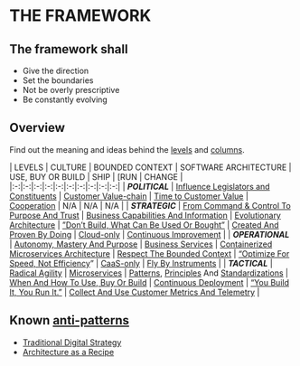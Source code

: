 # THE FRAMEWORK
## The framework shall
* Give the direction
* Set the boundaries
* Not be overly prescriptive
* Be constantly evolving

## Overview
Find out the meaning and ideas behind the [levels](levels.md) and [columns](columns.md).

| LEVELS  | CULTURE  | BOUNDED CONTEXT  | SOFTWARE ARCHITECTURE  | USE, BUY OR BUILD  | SHIP  | [RUN  | CHANGE  |
|:-:|:-:|:-:|:-:|:-:|:-:|:-:|:-:|:-:|:-:|
| ***POLITICAL***  | [Influence Legislators and Constituents](influence-legislators-and-constituents.md)  | [Customer Value-chain](customer-value-chain.md)  | [Time to Customer Value](time-to-customer-value.md)  | [Cooperation](cooperation.md)  | N/A  | N/A | N/A |
| ***STRATEGIC***  | [From Command & Control To Purpose And Trust](from-command-control-to-purpose-and-trust.md)  | [Business Capabilities And Information](business-capabilities-and-information.md)  | [Evolutionary Architecture](evolutionary-architecture.md)  | [”Don’t Build, What Can Be Used Or Bought”](dont-build-what-can-be-used-or-bought.md)  | [Created And Proven By Doing](created-and-proven-by-doing.md)  | [Cloud-only](cloud-only.md)  | [Continuous Improvement](continuous-improvement.md)  |
| ***OPERATIONAL***  | [Autonomy, Mastery And Purpose](autonomy-mastery-and-purpose.md)  | [Business Services](business-services.md)  | [Containerized Microservices Architecture](containerized-microservices-architecture.md)  | [Respect The Bounded Context](respect-the-bounded-context.md)  | [“Optimize For Speed, Not Efficiency](optimize-for-speed-not-efficiency.md)”  | [CaaS-only](caas-only.md)  | [Fly By Instruments](fly-by-instruments.md)  |
| ***TACTICAL***  | [Radical Agility](radical-agility.md)  | [Microservices](microservices.md)  | [Patterns](patterns.md), [Principles](principles.md) And [Standardizations](standardizations.md)  | [When And How To Use, Buy Or Build](when-and-how-to-use-buy-or-build.md)  | [Continuous Deployment](continuous-deployment.md)  | [“You Build It, You Run It.”](you-build-it-you-run-it.md)  | [Collect And Use Customer Metrics And Telemetry](collect-and-use-customer-metrics-and-telemetry.md)  |

## Known [anti-patterns](http://martinfowler.com/bliki/AntiPattern.html)
* [Traditional Digital Strategy](https://www.thoughtworks.com/insights/blog/digital-strategy-dead)
* [Architecture as a Recipe](http://doveltech.com/innovation/the-beginning-of-the-end-for-enterprise-architecture-frameworks/)
